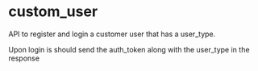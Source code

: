# custom_user

API to register and login a customer user that has a user_type.

Upon login is should send the auth_token along with the user_type in the response
